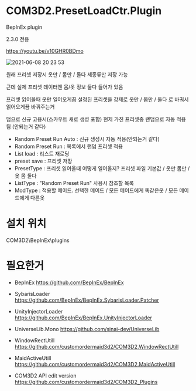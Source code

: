 # COM3D2.PresetLoadCtr.Plugin

BepInEx plugin  

2.3.0 전용  

https://youtu.be/v10GHR0BDmo

![2021-06-08 20 23 53](https://user-images.githubusercontent.com/20321215/121176722-8318f580-c897-11eb-887a-5a6d9834b71e.png)


원래 프리셋 저장시 옷만 / 몸만 / 둘다 세종류만 저장 가능  

근데 실제 프리셋 데이터엔 몸/옷 정보 둘다 들어가 있음  

프리셋 읽어올때 옷만 일어오게끔 설정된 프리셋을 강제로 옷만 / 몸만 / 둘다 로 바궈서 읽어오게끔 바꿔주는거  

덤으로 신규 고용시(스카우트 새로 생성 포함) 현제 가진 프리셋중 랜덤으로 자동 적용됨  (안되는거 같다)

- Random Preset Run Auto : 신규 생성시 자동 적용(안되는거 같다)
- Random Preset Run : 목록에서 랜덤 프리셋 적용
- List load : 리스트 재로딩
- preset save : 프리셋 저장
- PresetType : 프리셋 읽어올때 어떻게 일어올지? 프리셋 파일 기본값 / 옷만  몸만 / 옷 몸 둘다
- ListType : "Random Preset Run" 사용시 참조할 목록
- ModType : 적용할 메이드. 선택한 메이드 / 모든 메이드에게 똑같은옷 / 모든 메이드에게 다른옷


# 설치 위치

COM3D2\BepInEx\plugins


# 필요한거

- BepInEx https://github.com/BepInEx/BepInEx  
- SybarisLoader https://github.com/BepInEx/BepInEx.SybarisLoader.Patcher  
- UnityInjectorLoader https://github.com/BepInEx/BepInEx.UnityInjectorLoader  
- UniverseLib.Mono https://github.com/sinai-dev/UniverseLib
  
- WindowRectUtill https://github.com/customordermaid3d2/COM3D2.WindowRectUtill  
- MaidActiveUtill https://github.com/customordermaid3d2/COM3D2.MaidActiveUtill  
- COM3D2 API edit version https://github.com/customordermaid3d2/COM3D2_Plugins  